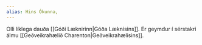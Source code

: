 ```yaml
---
alias: Hins Ókunna, 
---
```

Olli líklega dauða [[Góði Læknirinn|Góða Læknisins]].
Er geymdur í sérstakri álmu [[Geðveikrahælið Charenton|Geðveikrahælisins]].
